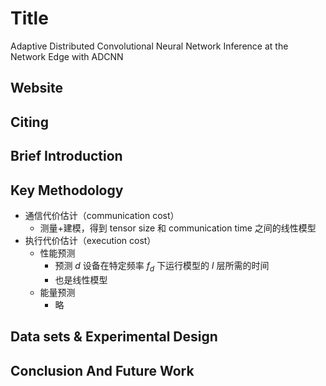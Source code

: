 # Title

Adaptive Distributed Convolutional Neural Network Inference at the Network Edge with ADCNN

## Website
<!-- 网址，有DOI的建议用DOI地址-->

## Citing

<!-- 引用格式，建议使用latex格式-->

## Brief Introduction

<!-- 通过三五句话描述这篇文章，包括 1. 论文的应用场景；2. 论文克服已有方法的局限性；3. 论文主要的技术手段； 4. 论文的预期结果 -->

## Key Methodology
- 通信代价估计（communication cost）
    - 测量+建模，得到 tensor size 和 communication time 之间的线性模型
- 执行代价估计（execution cost）
    - 性能预测
        - 预测 $d$ 设备在特定频率 $f_d$ 下运行模型的 $l$ 层所需的时间
        - 也是线性模型
    - 能量预测
        - 略
<!-- 分点写，论述论文中主要技术手段的实施过程 -->


## Data sets & Experimental Design

<!-- 撰写实验环境的设置，实验的对象，实验的比较方面，以及实验的结果（不要列举数据，要概括谈） -->


## Conclusion And Future Work

<!-- 作者或者阅读者对本文工作的总结，以及未来可能的改进方向 -->
